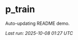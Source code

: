 # p_train

Auto-updating README demo.

<!--START_SECTION:status-->
_Last run: 2025-10-08 01:27 UTC_
<!--END_SECTION:status-->


















































































































































































































































































































































































































































































































































































































































































































































































































































































































































































































































































































































